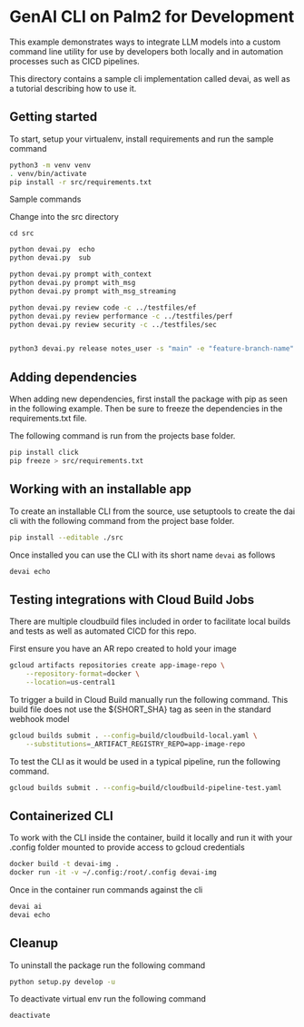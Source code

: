 # GenAI CLI on Palm2 for Development

This example demonstrates ways to integrate LLM models into a custom command line utility for use by developers both locally and in automation processes such as CICD pipelines.

This directory contains a sample cli implementation called devai, as well as a tutorial describing how to use it.

## Getting started

To start, setup your virtualenv, install requirements and run the sample command

```sh
python3 -m venv venv
. venv/bin/activate
pip install -r src/requirements.txt

```

Sample commands

Change into the src directory

```
cd src
```

```sh
python devai.py  echo
python devai.py  sub 

python devai.py prompt with_context  
python devai.py prompt with_msg
python devai.py prompt with_msg_streaming

python devai.py review code -c ../testfiles/ef
python devai.py review performance -c ../testfiles/perf
python devai.py review security -c ../testfiles/sec


python3 devai.py release notes_user -s "main" -e "feature-branch-name" 

```

## Adding dependencies

When adding new dependencies, first install the package with pip as seen in the following example. Then be sure to freeze the dependencies in the requirements.txt file.

The following command is run from the projects base folder. 

```sh
pip install click
pip freeze > src/requirements.txt
```

## Working with an installable app

To create an installable CLI from the source, use setuptools to create the dai cli with the following command from the project base folder.

```sh
pip install --editable ./src
```

Once installed you can use the CLI with its short name `devai` as follows

```sh
devai echo
```

## Testing integrations with Cloud Build Jobs

There are multiple cloudbuild files included in order to facilitate local builds and tests as well as automated CICD for this repo.

First ensure you have an AR repo created to hold your image

```sh
gcloud artifacts repositories create app-image-repo \
    --repository-format=docker \
    --location=us-central1
```

To trigger a build in Cloud Build manually run the following command. This build file does not use the ${SHORT_SHA} tag as seen in the standard webhook model

```sh
gcloud builds submit . --config=build/cloudbuild-local.yaml \
    --substitutions=_ARTIFACT_REGISTRY_REPO=app-image-repo
```

To test the CLI as it would be used in a typical pipeline, run the following command.

```sh
gcloud builds submit . --config=build/cloudbuild-pipeline-test.yaml 

```

## Containerized CLI

To work with the CLI inside the container, build it locally and run it with your .config folder mounted to provide access to gcloud credentials

```sh
docker build -t devai-img .
docker run -it -v ~/.config:/root/.config devai-img
```

Once in the container run commands against the cli

```sh
devai ai
devai echo
```

## Cleanup

To uninstall the package run the following command

```sh
python setup.py develop -u
```

To deactivate virtual env run the following command

```sh
deactivate
```

